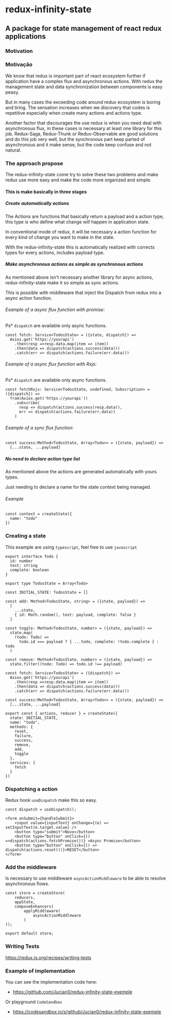 # redux-infinity-state

## A package for state management of react redux applications

### Motivation

### Motivação

We know that redux is important part of react ecosystem further if application have a complex flux and asynchronous actions.
With redux the management state and data synchronization between components is easy peasy.

But in many cases the exceeding code around redux ecosystem
is boring and tiring. The sensation increases when we discovery that codes is repetitive especially when create many actions and actions type.

Another factor that discourages the use redux is when you need deal with asynchronous flux, in these cases is necessary at least one library for this job. Redux-Saga, Redux-Thunk or Redux-Observable are good solutions and do this job very well, but the synchronous part keep parted of asynchronous and it make sense, but the code keep confuse and not natural.


### The approach propose

The redux-infinity-state come try to solve these two problems and make redux use more easy and make the code more organized and simple.


#### This is make basically in three stages

##### Create automatically actions

The Actions are functions that basically return a payload and a action type, this type is who define what change will happen in application state.

In conventional mode of redux, it will be necessary a action function for every kind of change you want to make in the state.

With the redux-infinity-state this is automatically realized with corrects types for every actions, includes payload type.


##### Make asynchronous actions as simple as synchronous actions

As mentioned above isn't necessary another library for async actions, redux-infinity-state make it so simple as sync actions.

This is possible with middleware that inject the Dispatch from redux into a async action function.

###### Example of a async flux function with promise:
Ps* `dispatch` are available only async functions.

```
const fetch: Service<TodosState> = ({state, dispatch}) =>
  Axios.get('https://yourapi')
    .then(resp =>resp.data.map(item => item))
    .then(data => dispatch(actions.success(data)))
    .catch(err => dispatch(actions.failure(err.data)))

```

###### Example of a async flux function with Rxjs:
Ps* `dispatch` are available only async functions.

```
const fetchRxjs: Service<TodosState, undefined, Subscription> = ({dispatch}) =>
  from(Axios.get('https://yourapi'))
    .subscribe(
      resp => dispatch(actions.success(resp.data)),
      err => dispatch(actions.failure(err.data))
    )

```

###### Example of a sync flux function:

```
const success:Method<TodosState, Array<Todo>> = ({state, payload}) =>
  [...state, ...payload]
```

##### No need to declare action type list

As mentioned above the actions are generated automatically with yours types.

Just needing to declare a name for the state context being managed.

###### Example

```
const context = createState({
  name: "todo"
})
```

### Creating a state

This example are using `typescript`, feel free to use `javascript`


```
export interface Todo {
  id: number
  text: string
  complete: boolean
}

export type TodosState = Array<Todo>

const INITIAL_STATE: TodosState = []

const add: Method<TodosState, string> = ({state, payload}) =>
  [
    ...state,
    { id: Math.random(), text: payload, complete: false }
  ]

const toggle: Method<TodosState, number> = ({state, payload}) =>
  state.map(
    (todo: Todo) =>
      todo.id === payload ? { ...todo, complete: !todo.complete } : todo
  )

const remove: Method<TodosState, number> = ({state, payload}) =>
  state.filter((todo: Todo) => todo.id !== payload)

const fetch: Service<TodosState> = ({dispatch}) =>
  Axios.get('https://yourapi')
    .then(resp =>resp.data.map(item => item))
    .then(data => dispatch(actions.success(data)))
    .catch(err => dispatch(actions.failure(err.data)))

const success:Method<TodosState, Array<Todo>> = ({state, payload}) =>
  [...state, ...payload]

export const { actions, reducer } = createState({
  state: INITIAL_STATE,
  name: "todo",
  methods: {
    reset,
    failure,
    success,
    remove,
    add,
    toggle
  },
  services: {
    fetch
  }
})
```

### Dispatching a action

Redux hook `useDispatch` make this so easy.

```
const dispatch = useDispatch();
```

```
<form onSubmit={handleSubmit}>
    <input value={inputText} onChange={(e) => setInputText(e.target.value} />
    <button type="submit">Novo</button>
    <button type="button" onClick={() =>dispatch(actions.fetchPromise())} >Async Promise</button>
    <button type="button" onClick={() => dispatch(actions.reset())}>RESET</button>
</form>
```

### Add the middleware

Is necessary to use middleware `asyncActionMiddleware` to be able to resolve asynchronous flows.

```
const store = createStore(
    reducers, 
    appState,
    composeEnhancers(
        applyMiddleware(
            asyncActionMiddleware
        )
));

export default store;
```

### Writing Tests

https://redux.js.org/recipes/writing-tests

### Example of implementation

You can see the implementation code here:
 * https://github.com/Jucian0/redux-infinity-state-exemple

Or playground `CodeSandbox`
* https://codesandbox.io/s/github/Jucian0/redux-infinity-state-exemple

